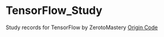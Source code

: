 # TensorFlow_Study
Study records for TensorFlow by ZerotoMastery
[Origin Code](https://github.com/mrdbourke/tensorflow-deep-learning)
